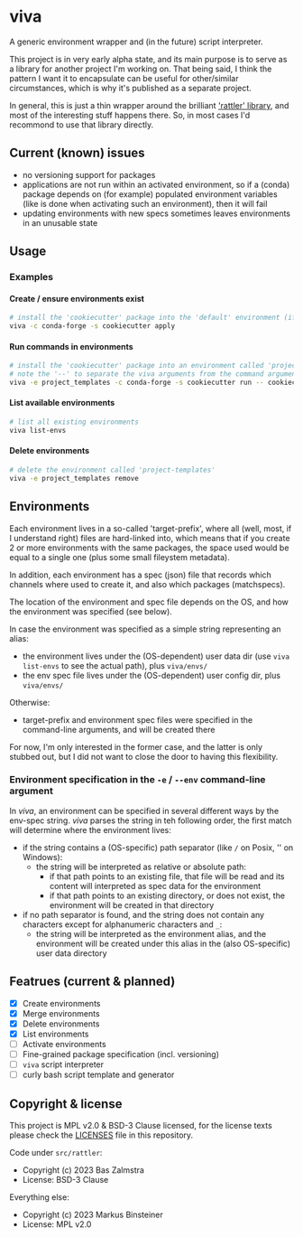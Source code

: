 # viva

A generic environment wrapper and (in the future) script interpreter.

This project is in very early alpha state, and its main purpose is to serve as a library for another project I'm working on. That being said, I think the pattern I want it to encapsulate can be useful for other/similar circumstances, which is why it's published as a separate project.

In general, this is just a thin wrapper around the brilliant ['rattler' library](https://github.com/mamba-org/rattler), and most of the interesting stuff happens there. So, in most cases I'd recommond to use that library directly.

## Current (known) issues

- no versioning support for packages
- applications are not run within an activated environment, so if a (conda) package depends on (for example) populated environment variables (like is done when activating such an environment), then it will fail
- updating environments with new specs sometimes leaves environments in an unusable state

## Usage

### Examples

#### Create / ensure environments exist
```bash
# install the 'cookiecutter' package into the 'default' environment (if not already there)
viva -c conda-forge -s cookiecutter apply
```
#### Run commands in environments

```bash
# install the 'cookiecutter' package into an environment called 'project_templates' (if not already there), then run it
# note the '--' to separate the viva arguments from the command arguments
viva -e project_templates -c conda-forge -s cookiecutter run -- cookiecutter --help
```

#### List available environments

```bash
# list all existing environments
viva list-envs
```

#### Delete environments

```bash
# delete the environment called 'project-templates'
viva -e project_templates remove
```

## Environments

Each environment lives in a so-called 'target-prefix', where all (well, most, if I understand right) files are hard-linked into, which means that if you create 2 or more environments with the same packages, the space used would be equal to a single one (plus some small fileystem metadata). 

In addition, each environment has a spec (json) file that records which channels where used to create it, and also which packages (matchspecs).

The location of the environment and spec file depends on the OS, and how the environment was specified (see below). 

In case the environment was specified as a simple string representing an alias:

- the environment lives under the (OS-dependent) user data dir (use `viva list-envs` to see the actual path), plus `viva/envs/` 
- the env spec file lives under the (OS-dependent) user config dir, plus `viva/envs/`

Otherwise:

- target-prefix and environment spec files were specified in the command-line arguments, and will be created there

For now, I'm only interested in the former case, and the latter is only stubbed out, but I did not want to close the door to having this flexibility.

### Environment specification in the `-e` / `--env` command-line argument

In *viva*, an environment can be specified in several different ways by the env-spec string. *viva* parses the string in teh following order, the first match will determine where the environment lives:

- if the string contains a (OS-specific) path separator (like `/` on Posix, '\' on Windows):
  - the string will be interpreted as relative or absolute path:
    - if that path points to an existing file, that file will be read and its content will interpreted as spec data for the environment
    - if that path points to an existing directory, or does not exist, the environment will be created in that directory
- if no path separator is found, and the string does not contain any characters except for alphanumeric characters and `_`:
  - the string will be interpreted as the environment alias, and the environment will be created under this alias in the (also OS-specific) user data directory

## Featrues (current & planned)

- [X] Create environments
- [X] Merge environments
- [X] Delete environments
- [X] List environments
- [ ] Activate environments
- [ ] Fine-grained package specification (incl. versioning)
- [ ] `viva` script interpreter
- [ ] curly bash script template and generator

## Copyright & license

This project is MPL v2.0 & BSD-3 Clause licensed, for the license texts please check the [LICENSES](/LICENSES) file in this repository.

Code under `src/rattler`:
- Copyright (c) 2023 Bas Zalmstra
- License: BSD-3 Clause

Everything else:
- Copyright (c) 2023 Markus Binsteiner
- License: MPL v2.0
